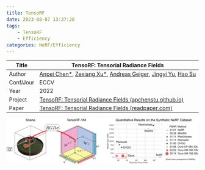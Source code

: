 ```yaml
---
title: TensoRF
date: 2023-08-07 13:37:20
tags:
    - TensoRF
    - Efficiency
categories: NeRF/Efficiency
---
```


| Title     | TensoRF: Tensorial Radiance Fields                                                                                                                                                                                                                             |
| --------- | -------------------------------------------------------------------------------------------------------------------------------------------------------------------------------------------------------------------------------------------------------------- |
| Author    | [Anpei Chen*](https://apchenstu.github.io/), [Zexiang Xu*](http://cseweb.ucsd.edu/~zex014/), [Andreas Geiger](http://www.cvlibs.net/), [Jingyi Yu](https://sist.shanghaitech.edu.cn/2020/0707/c7499a53862/page.htm), [Hao Su](https://cseweb.ucsd.edu/~haosu/) |
| Conf/Jour | ECCV                                                                                                                                                                                                                                                           |
| Year      | 2022                                                                                                                                                                                                                                                           |
| Project   | [TensoRF: Tensorial Radiance Fields (apchenstu.github.io)](https://apchenstu.github.io/TensoRF/)                                                                                                                                                               |
| Paper     | [TensoRF: Tensorial Radiance Fields (readpaper.com)](https://readpaper.com/pdf-annotate/note?pdfId=4695564851771080705&noteId=1905538040970952960)                                                                                                             |

![image.png](https://raw.githubusercontent.com/qiyun71/Blog_images/main/pictures/20230807134443.png)

<!-- more -->
